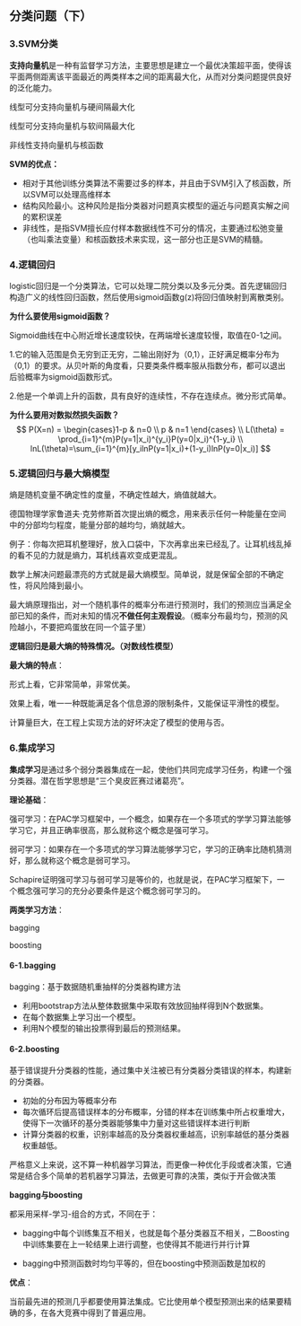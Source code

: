 ## 分类问题（下）

### 3.SVM分类

**支持向量机**是一种有监督学习方法，主要思想是建立一个最优决策超平面，使得该平面两侧距离该平面最近的两类样本之间的距离最大化，从而对分类问题提供良好的泛化能力。

线型可分支持向量机与硬间隔最大化

线型可分支持向量机与软间隔最大化

非线性支持向量机与核函数

**SVM的优点：**

- 相对于其他训练分类算法不需要过多的样本，并且由于SVM引入了核函数，所以SVM可以处理高维样本
- 结构风险最小。这种风险是指分类器对问题真实模型的逼近与问题真实解之间的累积误差
- 非线性，是指SVM擅长应付样本数据线性不可分的情况，主要通过松弛变量（也叫乘法变量）和核函数技术来实现，这一部分也正是SVM的精髓。

### 4.逻辑回归

logistic回归是一个分类算法，它可以处理二院分类以及多元分类。首先逻辑回归构造广义的线性回归函数，然后使用sigmoid函数g(z)将回归值映射到离散类别。

**为什么要使用sigmoid函数？**

Sigmoid曲线在中心附近增长速度较快，在两端增长速度较慢，取值在0-1之间。

1.它的输入范围是负无穷到正无穷，二输出刚好为（0,1），正好满足概率分布为（0,1）的要求。从贝叶斯的角度看，只要类条件概率服从指数分布，都可以退出后验概率为sigmoid函数形式。

2.他是一个单调上升的函数，具有良好的连续性，不存在连续点。微分形式简单。

**为什么要用对数拟然损失函数？**
$$
P(X=n) = \begin{cases}1-p & n=0
\\
p & n=1
\end{cases}
\\
L(\theta) = \prod_{i=1}^{m}P(y=1|x_i)^{y_i}P(y=0|x_i)^{1-y_i}
\\
lnL(\theta)=\sum_{i=1}^{m}[y_ilnP(y=1|x_i)+(1-y_i)lnP(y=0|x_i)]
$$

### 5.逻辑回归与最大熵模型

熵是随机变量不确定性的度量，不确定性越大，熵值就越大。

德国物理学家鲁道夫·克劳修斯首次提出熵的概念，用来表示任何一种能量在空间中的分部均匀程度，能量分部的越均匀，熵就越大。

例子：你每次把耳机整理好，放入口袋中，下次再拿出来已经乱了。让耳机线乱掉的看不见的力就是熵力，耳机线喜欢变成更混乱。

数学上解决问题最漂亮的方式就是最大熵模型。简单说，就是保留全部的不确定性，将风险降到最小。

最大熵原理指出，对一个随机事件的概率分布进行预测时，我们的预测应当满足全部已知的条件，而对未知的情况**不做任何主观假设**。（概率分布最均匀，预测的风险越小，不要把鸡蛋放在同一个篮子里）

**逻辑回归是最大熵的特殊情况。（对数线性模型）**

**最大熵的特点**：

形式上看，它非常简单，非常优美。

效果上看，唯一一种既能满足各个信息源的限制条件，又能保证平滑性的模型。

计算量巨大，在工程上实现方法的好坏决定了模型的使用与否。

### 6.集成学习

**集成学习**是通过多个弱分类器集成在一起，使他们共同完成学习任务，构建一个强分类器。潜在哲学思想是“三个臭皮匠赛过诸葛亮”。

**理论基础**：

强可学习：在PAC学习框架中，一个概念，如果存在一个多项式的学学习算法能够学习它，并且正确率很高，那么就称这个概念是强可学习。

弱可学习：如果存在一个多项式的学习算法能够学习它，学习的正确率比随机猜测好，那么就称这个概念是弱可学习。

Schapire证明强可学习与弱可学习是等价的，也就是说，在PAC学习框架下，一个概念强可学习的充分必要条件是这个概念弱可学习的。

**两类学习方法**：

bagging

boosting

#### 6-1.bagging

bagging：基于数据随机重抽样的分类器构建方法

- 利用bootstrap方法从整体数据集中采取有效放回抽样得到N个数据集。
- 在每个数据集上学习出一个模型。
- 利用N个模型的输出投票得到最后的预测结果。

#### 6-2.boosting

基于错误提升分类器的性能，通过集中关注被已有分类器分类错误的样本，构建新的分类器。

- 初始的分布因为等概率分布
- 每次循环后提高错误样本的分布概率，分错的样本在训练集中所占权重增大，使得下一次循环的基分类器能够集中力量对这些错误样本进行判断
- 计算分类器的权重，识别率越高的及分类器权重越高，识别率越低的基分类器权重越低。

​	严格意义上来说，这不算一种机器学习算法，而更像一种优化手段或者决策，它通常是结合多个简单的若机器学习算法，去做更可靠的决策，类似于开会做决策

**bagging与boosting**

都采用采样-学习-组合的方式，不同在于：

- bagging中每个训练集互不相关，也就是每个基分类器互不相关，二Boosting中训练集要在上一轮结果上进行调整，也使得其不能进行并行计算

- bagging中预测函数时均匀平等的，但在boosting中预测函数是加权的

**优点**：

当前最先进的预测几乎都要使用算法集成。它比使用单个模型预测出来的结果要精确的多，在各大竞赛中得到了普遍应用。